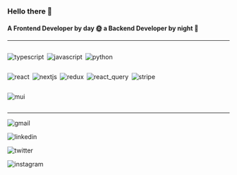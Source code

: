 <h3>Hello there 👋</h3>
<h4>A Frontend Developer by day 🌞 a Backend Developer by night 🌙</h4>
<!-- <p>♔ </p>
<p>♕ </p>
<p>♖ </p>
<p>♘ </p> -->

<hr style="height:1px"/>

<div style="display:flex; flex-wrap:wrap; gap:7px">

<img align="center" src="https://img.shields.io/static/v1?message=TypeScript&logo=typescript&labelColor=white&color=3178C6&logoColor=3178C6&label=%20
" alt="typescript"/>

<img align="center" src="https://img.shields.io/static/v1?message=JavaScript&logo=javascript&labelColor=white&color=F7DF1E&logoColor=F7DF1E&label=%20
" alt="javascript"/>

<img align="center" src="https://img.shields.io/static/v1?message=Python&logo=python&labelColor=white&color=3776AB&logoColor=3776AB&label=%20
" alt="python"/>

</div>

<div style="display:flex; flex-wrap:wrap; gap:7px">

<img align="center" src="https://img.shields.io/static/v1?message=React&logo=react&labelColor=white&color=61DAFB&logoColor=61DAFB&label=%20
" alt="react"/>

<img align="center" src="https://img.shields.io/static/v1?message=Next.js&logo=next.js&labelColor=white&color=000000&logoColor=000000&label=%20
" alt="nextjs"/>

<img align="center" src="https://img.shields.io/static/v1?message=Redux&logo=redux&labelColor=white&color=764ABC&logoColor=764ABC&label=%20
" alt="redux"/>

<img align="center" src="https://img.shields.io/static/v1?message=React Query&logo=react query&labelColor=white&color=FF4154&logoColor=FF4154&label=%20
" alt="react_query"/>

<img align="center" src="https://img.shields.io/static/v1?message=Stripe&logo=stripe&labelColor=white&color=008CDD&logoColor=008CDD&label=%20
" alt="stripe"/>

</div>

<div style="display:flex; flex-wrap:wrap; gap:7px">

<img align="center" src="https://img.shields.io/static/v1?message=Mui&logo=mui&labelColor=white&color=007FFF&logoColor=007FFF&label=%20
" alt="mui"/>

</div>

<hr style="height:1px"/>

<div class="display:flex; flex-wrap:wrap; gap:7px;align-items:center;">

![gmail](https://img.shields.io/static/v1?message=Gmail&logo=gmail&labelColor=white&color=ea4335&logoColor=ea4335&label=%20)

![linkedin](https://img.shields.io/static/v1?message=Linkedin&logo=linkedin&labelColor=white&color=0A66C2&logoColor=0A66C2&label=%20)

![twitter](https://img.shields.io/static/v1?message=Twitter&logo=twitter&labelColor=white&color=1D9BF0&logoColor=1D9BF0&label=%20)

![instagram](https://img.shields.io/static/v1?message=Instagram&logo=instagram&labelColor=white&color=E4405F&logoColor=E4405F&label=%20)

</div>
